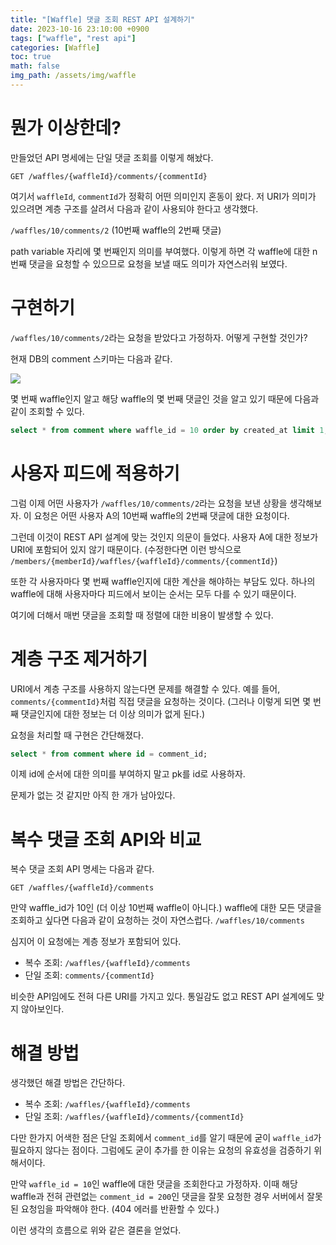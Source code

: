 ```yaml
---
title: "[Waffle] 댓글 조회 REST API 설계하기"
date: 2023-10-16 23:10:00 +0900
tags: ["waffle", "rest api"]
categories: [Waffle]
toc: true
math: false
img_path: /assets/img/waffle
---
```


# 뭔가 이상한데?

만들었던 API 명세에는 단일 댓글 조회를 이렇게 해놨다.

`GET /waffles/{waffleId}/comments/{commentId}`

여기서 `waffleId`, `commentId`가 정확히 어떤 의미인지 혼동이 왔다.
저 URI가 의미가 있으려면 계층 구조를 살려서 다음과 같이 사용되야 한다고 생각했다.

`/waffles/10/comments/2` (10번째 waffle의 2번째 댓글)

path variable 자리에 몇 번째인지 의미를 부여했다.
이렇게 하면 각 waffle에 대한 n번째 댓글을 요청할 수 있으므로 요청을 보낼 때도 의미가 자연스러워 보였다.

# 구현하기

`/waffles/10/comments/2`라는 요청을 받았다고 가정하자.
어떻게 구현할 것인가?

현재 DB의 comment 스키마는 다음과 같다.

![](comment-schema.png)

몇 번째 waffle인지 알고 해당 waffle의 몇 번째 댓글인 것을 알고 있기 때문에 다음과 같이 조회할 수 있다.

``` sql
select * from comment where waffle_id = 10 order by created_at limit 1, 1;
```

# 사용자 피드에 적용하기

그럼 이제 어떤 사용자가 `/waffles/10/comments/2`라는 요청을 보낸 상황을 생각해보자.
이 요청은 어떤 사용자 A의 10번째 waffle의 2번째 댓글에 대한 요청이다.

그런데 이것이 REST API 설계에 맞는 것인지 의문이 들었다.
사용자 A에 대한 정보가 URI에 포함되어 있지 않기 때문이다.
(수정한다면 이런 방식으로 `/members/{memberId}/waffles/{waffleId}/comments/{commentId}`)

또한 각 사용자마다 몇 번째 waffle인지에 대한 계산을 해야하는 부담도 있다.
하나의 waffle에 대해 사용자마다 피드에서 보이는 순서는 모두 다를 수 있기 때문이다.

여기에 더해서 매번 댓글을 조회할 때 정렬에 대한 비용이 발생할 수 있다.

# 계층 구조 제거하기

URI에서 계층 구조를 사용하지 않는다면 문제를 해결할 수 있다.
예를 들어, `comments/{commentId}`처럼 직접 댓글을 요청하는 것이다.
(그러나 이렇게 되면 몇 번째 댓글인지에 대한 정보는 더 이상 의미가 없게 된다.)

요청을 처리할 때 구현은 간단해졌다.

``` sql
select * from comment where id = comment_id;
```

이제 id에 순서에 대한 의미를 부여하지 말고 pk를 id로 사용하자.

문제가 없는 것 같지만 아직 한 개가 남아있다.

# 복수 댓글 조회 API와 비교

복수 댓글 조회 API 명세는 다음과 같다.

`GET /waffles/{waffleId}/comments`

만약 waffle_id가 10인 (더 이상 10번째 waffle이 아니다.) waffle에 대한 모든 댓글을 조회하고 싶다면 다음과 같이 요청하는 것이 자연스럽다.
`/waffles/10/comments`

심지어 이 요청에는 계층 정보가 포함되어 있다.

- 복수 조회: `/waffles/{waffleId}/comments`
- 단일 조회: `comments/{commentId}`

비슷한 API임에도 전혀 다른 URI를 가지고 있다.
통일감도 없고 REST API 설계에도 맞지 않아보인다.

# 해결 방법

생각했던 해결 방법은 간단하다.

- 복수 조회: `/waffles/{waffleId}/comments`
- 단일 조회: `/waffles/{waffleId}/comments/{commentId}`

다만 한가지 어색한 점은 단일 조회에서 `comment_id`를 알기 때문에 굳이 `waffle_id`가 필요하지 않다는 점이다.
그럼에도 굳이 추가를 한 이유는 요청의 유효성을 검증하기 위해서이다.

만약 `waffle_id = 10`인 waffle에 대한 댓글을 조회한다고 가정하자.
이때 해당 waffle과 전혀 관련없는 `comment_id = 200`인 댓글을 잘못 요청한 경우 서버에서 잘못된 요청임을 파악해야 한다. (404 에러를 반환할 수 있다.)

이런 생각의 흐름으로 위와 같은 결론을 얻었다.
